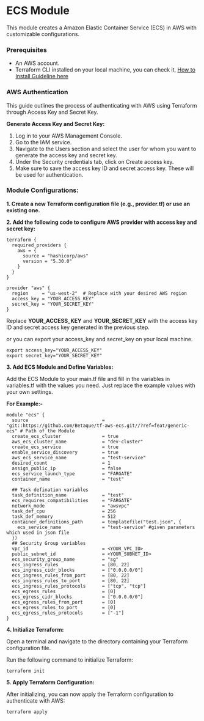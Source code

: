 # ECS Module

This module creates a Amazon Elastic Container Service (ECS) in AWS with customizable configurations.

### Prerequisites
- An AWS account.
- Terraform CLI installed on your local machine, you can check it, [How to Install Guideline here](https://developer.hashicorp.com/terraform/tutorials/aws-get-started/install-cli)

### AWS Authentication 
This guide outlines the process of authenticating with AWS using Terraform through Access Key and Secret Key.

**Generate Access Key and Secret Key:**
1. Log in to your AWS Management Console.
2. Go to the IAM service.
3. Navigate to the Users section and select the user for whom you want to generate the access key and secret key.
4. Under the Security credentials tab, click on Create access key.
5. Make sure to save the access key ID and secret access key. These will be used for authentication.

### Module Configurations:
 
**1. Create a new Terraform configuration file (e.g., provider.tf) or use an existing one.**

**2. Add the following code to configure AWS provider with access key and secret key:**

```
terraform {
  required_providers {
    aws = {
      source = "hashicorp/aws"
      version = "5.30.0"
    }
  }
}

provider "aws" {
  region     = "us-west-2"  # Replace with your desired AWS region
  access_key = "YOUR_ACCESS_KEY"
  secret_key = "YOUR_SECRET_KEY"
}
```
Replace **YOUR_ACCESS_KEY** and **YOUR_SECRET_KEY** with the access key ID and secret access key generated in the previous step.

or you can export your access_key and secret_key on your local machine.
```
export access_key="YOUR_ACCESS_KEY"
export secret_key="YOUR_SECRET_KEY"
```

**3. Add ECS Module and Define Variables:**


Add the ECS Module to your main.tf file and fill in the variables in variables.tf with the values you need. Just replace the example values with your own settings.

**For Example:-**

```
module "ecs" {
  source                           = "git::https://github.com/Betaque/tf-aws-ecs.git//?ref=feat/generic-ecs" # Path of the Module
  create_ecs_cluster               = true
  aws_ecs_cluster_name             = "dev-cluster"
  create_ecs_service               = true
  enable_service_discovery         = true
  aws_ecs_service_name             = "test-service"
  desired_count                    = 1
  assign_public_ip                 = false
  ecs_service_launch_type          = "FARGATE"
  container_name                   = "test"
  
  ## Task defination variables
  task_definition_name             = "test"
  ecs_requires_compatibilities     = "FARGATE"
  network_mode                     = "awsvpc"
  task_def_cpu                     = 256
  task_def_memory                  = 512
  container_definitions_path       = templatefile("test.json", {
    ecs_service_name               = "test-service" #given parameters which used in json file  
  })
  ## Security Group variables
  vpc_id                           = <YOUR_VPC_ID>
  public_subnet_id                 = <YOUR_SUBNET_ID>
  ecs_security_group_name          = "sg"
  ecs_ingress_rules                = [80, 22]
  ecs_ingress_cidr_blocks          = ["0.0.0.0/0"]
  ecs_ingress_rules_from_port      = [80, 22]
  ecs_ingress_rules_to_port        = [80, 22]
  ecs_ingress_rules_protocols      = ["tcp", "tcp"]
  ecs_egress_rules                 = [0]
  ecs_egress_cidr_blocks           = ["0.0.0.0/0"]
  ecs_egress_rules_from_port       = [0]
  ecs_egress_rules_to_port         = [0]
  ecs_egress_rules_protocols       = ["-1"]
}
```

**4. Initialize Terraform:** 

Open a terminal and navigate to the directory containing your Terraform configuration file.

Run the following command to initialize Terraform:
```
terraform init
```

**5. Apply Terraform Configuration:** 

After initializing, you can now apply the Terraform configuration to authenticate with AWS:
```
terraform apply
``` 
